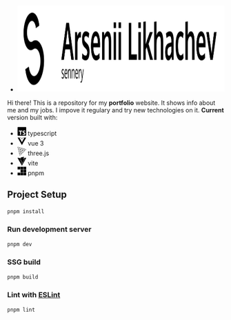 - <img height="200" alt="sennery" src="/docs/readme-logo.svg" />

Hi there! This is a repository for my **portfolio** website. It shows info about me and my jobs. I impove it regulary and try new technologies on it. 
**Current** version built with: 
- <img height="20" alt="" src="/docs/icons/typescript.svg" /> typescript
- <img height="20" alt="" src="/docs/icons/vuedotjs.svg" /> vue 3
- <img height="20" alt="" src="/docs/icons/threedotjs.svg" /> three.js
- <img height="20" alt="" src="/docs/icons/vite.svg" /> vite
- <img height="20" alt="" src="/docs/icons/pnpm.svg" /> pnpm

## Project Setup

```sh
pnpm install
```

### Run development server

```sh
pnpm dev
```

### SSG build

```sh
pnpm build
```

### Lint with [ESLint](https://eslint.org/)

```sh
pnpm lint
```
